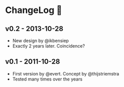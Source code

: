 ChangeLog 🍺
===========

v0.2 - 2013-10-28
-----------------
* New design by @ikbensiep
* Exactly 2 years later. Coincidence?

v0.1 - 2011-10-28
-----------------

* First version by @evert. Concept by @thijstriemstra
* Tested many times over the years
